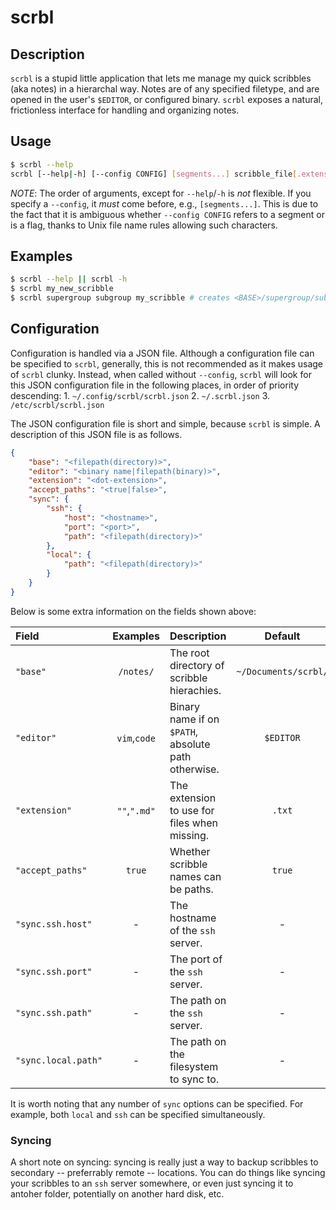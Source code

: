# scrbl

## Description
`scrbl` is a stupid little application that lets me manage my quick scribbles (aka notes) in a hierarchal way. Notes are of any specified filetype, and are opened in the user's `$EDITOR`, or configured binary. `scrbl` exposes a natural, frictionless interface for handling and organizing notes.

## Usage
```bash
$ scrbl --help
scrbl [--help|-h] [--config CONFIG] [segments...] scribble_file[.extension]
```
*NOTE*: The order of arguments, except for `--help`/`-h` is _not_ flexible. If you specify a `--config`, it _must_ come before, e.g., `[segments...]`. This is due to the fact that it is ambiguous whether `--config CONFIG` refers to a segment or is a flag, thanks to Unix file name rules allowing such characters.

## Examples
```bash
$ scrbl --help || scrbl -h
$ scrbl my_new_scribble
$ scrbl supergroup subgroup my_scribble # creates <BASE>/supergroup/subgroup/note
```

## Configuration
Configuration is handled via a JSON file. Although a configuration file can be specified to `scrbl`, generally, this is not recommended as it makes usage of `scrbl` clunky. Instead, when called without `--config`, `scrbl` will look for this JSON configuration file in the following places, in order of priority descending:
    1. `~/.config/scrbl/scrbl.json`
    2. `~/.scrbl.json`
    3. `/etc/scrbl/scrbl.json`

The JSON configuration file is short and simple, because `scrbl` is simple. A description of this JSON file is as follows.
```json
{
    "base": "<filepath(directory)>",
    "editor": "<binary name|filepath(binary)>",
    "extension": "<dot-extension>",
    "accept_paths": "<true|false>",
    "sync": {
        "ssh": {
            "host": "<hostname>",
            "port": "<port>",
            "path": "<filepath(directory)>"
        },
        "local": {
            "path": "<filepath(directory)>"
        }
    }
}
```
Below is some extra information on the fields shown above:

| Field             | Examples                       | Description                                       | Default            |
|:----------------- |:------------------------------:|:------------------------------------------------- |:------------------:|
|`"base"`           |`/notes/`                       |The root directory of scribble hierachies.         |`~/Documents/scrbl/`|
|`"editor"`         |`vim`,`code`                    |Binary name if on `$PATH`, absolute path otherwise.|`$EDITOR`           |
|`"extension"`      |`""`,`".md"`                    |The extension to use for files when missing.       |`.txt`              |
|`"accept_paths"`   |`true`                          |Whether scribble names can be paths.               |`true`              |
|`"sync.ssh.host"`  |-                               |The hostname of the `ssh` server.                  |-                   |
|`"sync.ssh.port"`  |-                               |The port of the `ssh` server.                      |-                   |
|`"sync.ssh.path"`  |-                               |The path on the `ssh` server.                      |-                   |
|`"sync.local.path"`|-                               |The path on the filesystem to sync to.             |-                   |

It is worth noting that any number of `sync` options can be specified. For example, both `local` and `ssh` can be specified simultaneously.

### Syncing
A short note on syncing: syncing is really just a way to backup scribbles to secondary -- preferrably remote -- locations. You can do things like syncing your scribbles to an `ssh` server somewhere, or even just syncing it to antoher folder, potentially on another hard disk, etc.
